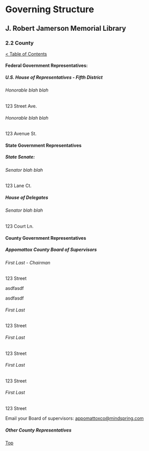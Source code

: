 [0]: ../README.md
[2.2]: county.md

# Governing Structure
## J. Robert Jamerson Memorial Library
### 2.2 County
[< Table of Contents][0]

#### Federal Government Representatives:

##### U.S. House of Representatives - Fifth District

###### Honorable blah blah
123 Street Ave.

###### Honorable blah blah
123 Avenue St.

#### State Government Representatives

##### State Senate:

###### Senator blah blah
123 Lane Ct.

##### House of Delegates

###### Senator blah blah
123 Court Ln.

#### County Government Representatives

##### Appomattox County Board of Supervisors

###### First Last - Chairman

123 Street

asdfasdf

asdfasdf

###### First Last
123 Street

###### First Last
123 Street

###### First Last
123 Street

###### First Last
123 Street

Email your Board of supervisors: appomattoxco@mindspring.com

##### Other County Representatives



[Top][2.2]
